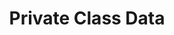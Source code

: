 ---
layout: default
title: "Private Class Data"
modified:
categories: structural
excerpt:
tags: []
image:
  feature:
  teaser: nav/400X250.png
  thumb:
published: false
---